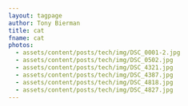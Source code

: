 ```yaml
---
layout: tagpage
author: Tony Bierman
title: cat
fname: cat
photos:
  - assets/content/posts/tech/img/DSC_0001-2.jpg
  - assets/content/posts/tech/img/DSC_0502.jpg
  - assets/content/posts/tech/img/DSC_4321.jpg
  - assets/content/posts/tech/img/DSC_4387.jpg
  - assets/content/posts/tech/img/DSC_4818.jpg
  - assets/content/posts/tech/img/DSC_4827.jpg
---
```


